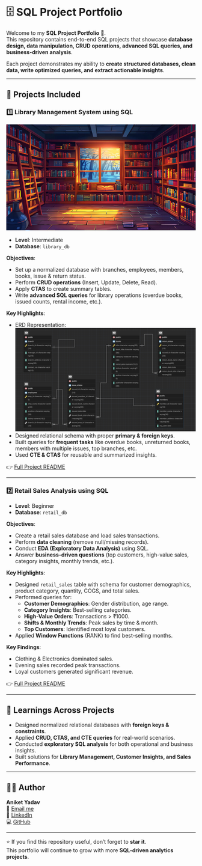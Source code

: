 # 🗄️ SQL Project Portfolio  

Welcome to my **SQL Project Portfolio** 🚀.  
This repository contains end-to-end SQL projects that showcase **database design, data manipulation, CRUD operations, advanced SQL queries, and business-driven analysis**.  

Each project demonstrates my ability to **create structured databases, clean data, write optimized queries, and extract actionable insights**.  

---

## 📂 Projects Included  

### 1️⃣ Library Management System using SQL  

![Library Project](https://raw.githubusercontent.com/aniket-analytics/SQL-Projects/main/Library-Management/library.jpg)

- **Level**: Intermediate  
- **Database**: `library_db`  

**Objectives**:  
- Set up a normalized database with branches, employees, members, books, issue & return status.  
- Perform **CRUD operations** (Insert, Update, Delete, Read).  
- Apply **CTAS** to create summary tables.  
- Write **advanced SQL queries** for library operations (overdue books, issued counts, rental income, etc.).  

**Key Highlights**:  
- ERD Representation:  
  ![Library ERD](https://raw.githubusercontent.com/aniket-analytics/SQL-Projects/main/Library-Management/library_erd.png)  
- Designed relational schema with proper **primary & foreign keys**.  
- Built queries for **frequent tasks** like overdue books, unreturned books, members with multiple issues, top branches, etc.  
- Used **CTE & CTAS** for reusable and summarized insights.  

👉 [Full Project README](./Library-Management/README.md)  

---

### 2️⃣ Retail Sales Analysis using SQL  

- **Level**: Beginner  
- **Database**: `retail_db`  

**Objectives**:  
- Create a retail sales database and load sales transactions.  
- Perform **data cleaning** (remove null/missing records).  
- Conduct **EDA (Exploratory Data Analysis)** using SQL.  
- Answer **business-driven questions** (top customers, high-value sales, category insights, monthly trends, etc.).  

**Key Highlights**:  
- Designed `retail_sales` table with schema for customer demographics, product category, quantity, COGS, and total sales.  
- Performed queries for:  
  - **Customer Demographics**: Gender distribution, age range.  
  - **Category Insights**: Best-selling categories.  
  - **High-Value Orders**: Transactions > ₹1000.  
  - **Shifts & Monthly Trends**: Peak sales by time & month.  
  - **Top Customers**: Identified most loyal customers.  
- Applied **Window Functions** (RANK) to find best-selling months.  

**Key Findings**:  
- Clothing & Electronics dominated sales.  
- Evening sales recorded peak transactions.  
- Loyal customers generated significant revenue.  

👉 [Full Project README](./Retail-Sales-Analysis/README.md)  

---

## 🧠 Learnings Across Projects  

- Designed normalized relational databases with **foreign keys & constraints**.  
- Applied **CRUD, CTAS, and CTE queries** for real-world scenarios.  
- Conducted **exploratory SQL analysis** for both operational and business insights.  
- Built solutions for **Library Management, Customer Insights, and Sales Performance**.  

---

## 👨‍💻 Author  

**Aniket Yadav**  
📧 [Email me](mailto:andyyadav12@gmail.com)  
🔗 [LinkedIn](https://www.linkedin.com/in/aniket-yadav-/)  
💻 [GitHub](https://github.com/aniket-analytics)  

---

⭐ If you find this repository useful, don’t forget to **star it**.  
This portfolio will continue to grow with more **SQL-driven analytics projects**.  
